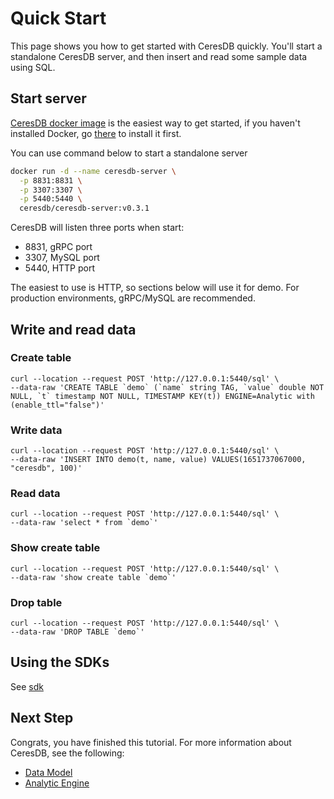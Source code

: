 # Quick Start

This page shows you how to get started with CeresDB quickly. You'll start a standalone CeresDB server, and then insert and read some sample data using SQL.

## Start server

[CeresDB docker image](https://hub.docker.com/r/ceresdb/ceresdb-server) is the easiest way to get started, if you haven't installed Docker, go [there](https://www.docker.com/products/docker-desktop/) to install it first.

You can use command below to start a standalone server
```bash
docker run -d --name ceresdb-server \
  -p 8831:8831 \
  -p 3307:3307 \
  -p 5440:5440 \
  ceresdb/ceresdb-server:v0.3.1
```

CeresDB will listen three ports when start:
- 8831, gRPC port
- 3307, MySQL port
- 5440, HTTP port

The easiest to use is HTTP, so sections below will use it for demo. For production environments, gRPC/MySQL are recommended.

## Write and read data

### Create table
```shell
curl --location --request POST 'http://127.0.0.1:5440/sql' \
--data-raw 'CREATE TABLE `demo` (`name` string TAG, `value` double NOT NULL, `t` timestamp NOT NULL, TIMESTAMP KEY(t)) ENGINE=Analytic with (enable_ttl="false")'
```

### Write data
```shell
curl --location --request POST 'http://127.0.0.1:5440/sql' \
--data-raw 'INSERT INTO demo(t, name, value) VALUES(1651737067000, "ceresdb", 100)'
```

### Read data
```shell
curl --location --request POST 'http://127.0.0.1:5440/sql' \
--data-raw 'select * from `demo`'
```

### Show create table
```shell
curl --location --request POST 'http://127.0.0.1:5440/sql' \
--data-raw 'show create table `demo`'
```

### Drop table
```shell
curl --location --request POST 'http://127.0.0.1:5440/sql' \
--data-raw 'DROP TABLE `demo`'
```

## Using the SDKs

See [sdk](./sdk.md)

## Next Step

Congrats, you have finished this tutorial. For more information about CeresDB, see the following:
- [Data Model](./model)
- [Analytic Engine](./analytic_engine)
